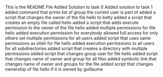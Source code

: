 This is the README File
Added Solution to task 0
Added solution to task 1
added command that prints list of group the current user is part of
added a script that changes the owner of the file hello to betty
added a script that creates an empty file called hello
added a script that adds execute permission to the owner of the file hello
added multiple permissions for file hello
added execution permission for everybody
allowed full access for only others
set multiple permissions for all users
added script that uses same permissions as olleh for file hello
added execution permissions to all users for all subdirectories
added script that creates a directory with multiple permissions
added script that changes group user for file hello
added script that changes name of owner and group for all files
added symbolic link that changes name of owner and groups for the file
added script that changes ownership of file hello if it is owned by guillaume

